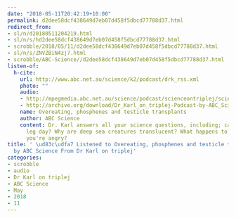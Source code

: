 ```yaml
---
date: "2018-05-11T20:42:19+10:00"
permalink: d2dee58dcf438649d7eb07d458f5dbcd77788d37.html
redirect_from:
- sl/n/d20180511204219.html
- sl/n/s/hd2dee58dcf438649d7eb07d458f5dbcd77788d37.html
- scrobble/2018/05/11/d2dee58dcf438649d7eb07d458f5dbcd77788d37.html
- sl/n/s/ZNVZBiN4zj7.html
- scrobble/ABC-Science//d2dee58dcf438649d7eb07d458f5dbcd77788d37.html
listen-of:
  h-cite:
    url: http://www.abc.net.au/science/k2/podcast/drk_rss.xml
    photo: ""
    audio:
    - http://mpegmedia.abc.net.au/science/podcast/scienceontriplej/scienceontriplej20180503.mp3
    - http://archive.org/download/Dr_Karl_on_triplej-Podcast-by-ABC_Science/Overeating_phosphenes_and_testicle_transplants.mp3
    name: Overeating, phosphenes and testicle transplants
    author: ABC Science
    content: Dr. Karl answers all your science questions, including; can you skip
      leg day? Why are deep sea creatures translucent? What happens to your body when
      you're angry?
title: ' \ud83c\udfa7 Listened to Overeating, phosphenes and testicle transplants
  by ABC Science From Dr Karl on triplej'
categories:
- scrobble
- audio
- Dr Karl on triplej
- ABC Science
- May
- 2018
- 11
---
```

